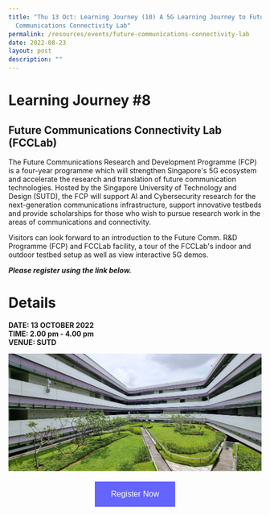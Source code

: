 ```yaml
---
title: "Thu 13 Oct: Learning Journey (10) A 5G Learning Journey to Future
  Communications Connectivity Lab"
permalink: /resources/events/future-communications-connectivity-lab
date: 2022-08-23
layout: post
description: ""
---
```

# Learning Journey #8

## Future Communications Connectivity Lab (FCCLab)

The Future Communications Research and Development Programme (FCP) is a four-year programme which will strengthen Singapore's 5G ecosystem and accelerate the research and translation of future communication technologies. Hosted by the Singapore University of Technology and Design (SUTD), the FCP will support AI and Cybersecurity  research for the next-generation communications infrastructure, support innovative testbeds and provide scholarships for those who wish to pursue research work in the areas of communications and connectivity.

Visitors can look forward to an introduction to the Future Comm. R&D Programme (FCP) and FCCLab facility, a tour of the FCCLab's indoor and outdoor testbed setup as well as view interactive 5G demos.

***Please register using the link below.***

# Details
**DATE: 13 OCTOBER 2022** <br> 
**TIME: 2.00 pm - 4.00 pm** <br> 
**VENUE: SUTD** 

![FCP_SUTD_Drone_Arena](/images/events/5GLF/FCP_SUTD_Drone_Arena.jpg)

<style>
#register {
  background-color: #0000ff;
  border: none;
  color: white;
  padding: 16px 32px;
  text-align: center;
  font-size: 16px;
  margin: 4px 2px;
  opacity: 0.6;
  transition: 0.3s;
  display: inline-block;
  text-decoration: none;
  cursor: pointer;
}
</style>

<center><a href="https://form.gov.sg/628f22d33778d80011a07cc6 " target="_blank"><button id="register" class="btn">Register Now</button></a></center>